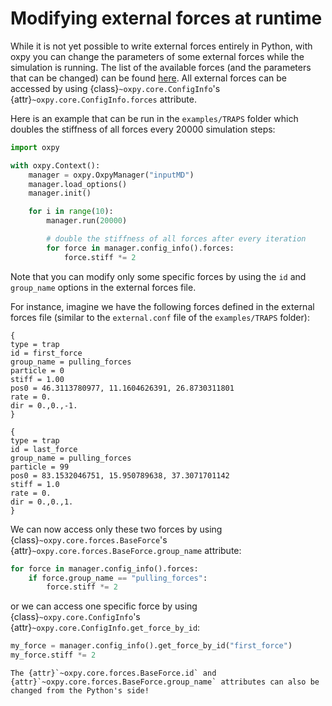 # Modifying external forces at runtime

While it is not yet possible to write external forces entirely in Python, with oxpy you can change the parameters of some external forces while the simulation is running. The list of the available forces (and the parameters that can be changed) can be found [here](../modules/core/forces.md). All external forces can be accessed by using {class}`~oxpy.core.ConfigInfo`'s {attr}`~oxpy.core.ConfigInfo.forces` attribute.

Here is an example that can be run in the `examples/TRAPS` folder which doubles the stiffness of all forces every 20000 simulation steps:

```python
import oxpy

with oxpy.Context():
    manager = oxpy.OxpyManager("inputMD")
    manager.load_options()
    manager.init()

    for i in range(10):
        manager.run(20000)

        # double the stiffness of all forces after every iteration
        for force in manager.config_info().forces:
            force.stiff *= 2
```

Note that you can modify only some specific forces by using the `id` and `group_name` options in the external forces file.

For instance, imagine we have the following forces defined in the external forces file (similar to the `external.conf` file 
of the `examples/TRAPS` folder):

```text
{
type = trap
id = first_force
group_name = pulling_forces
particle = 0
stiff = 1.00
pos0 = 46.3113780977, 11.1604626391, 26.8730311801
rate = 0.
dir = 0.,0.,-1.
}

{
type = trap
id = last_force
group_name = pulling_forces
particle = 99
pos0 = 83.1532046751, 15.950789638, 37.3071701142
stiff = 1.0
rate = 0.
dir = 0.,0.,1.
}
```

We can now access only these two forces by using {class}`~oxpy.core.forces.BaseForce`'s {attr}`~oxpy.core.forces.BaseForce.group_name` attribute:

```python
for force in manager.config_info().forces:
	if force.group_name == "pulling_forces":
		force.stiff *= 2
```

or we can access one specific force by using {class}`~oxpy.core.ConfigInfo`'s {attr}`~oxpy.core.ConfigInfo.get_force_by_id`:

```python
my_force = manager.config_info().get_force_by_id("first_force")
my_force.stiff *= 2
```

```{note}
The {attr}`~oxpy.core.forces.BaseForce.id` and {attr}`~oxpy.core.forces.BaseForce.group_name` attributes can also be changed from the Python's side!
```
